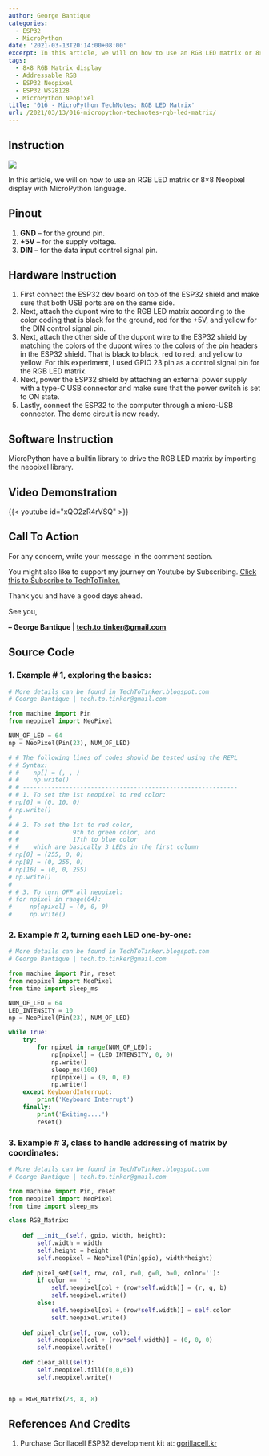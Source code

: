 ```yaml
---
author: George Bantique
categories:
  - ESP32
  - MicroPython
date: '2021-03-13T20:14:00+08:00'
excerpt: In this article, we will on how to use an RGB LED matrix or 8×8 Neopixel display with MicroPython language.
tags:
  - 8×8 RGB Matrix display
  - Addressable RGB
  - ESP32 Neopixel
  - ESP32 WS2812B
  - MicroPython Neopixel
title: '016 - MicroPython TechNotes: RGB LED Matrix'
url: /2021/03/13/016-micropython-technotes-rgb-led-matrix/
---
```


## **Instruction**

![](/images/016-technotes-8x8rgb-led.png)

In this article, we will on how to use an RGB LED matrix or 8×8 Neopixel display with MicroPython language.

## **Pinout**

1. **GND** – for the ground pin.
2. **+5V** – for the supply voltage.
3. **DIN** – for the data input control signal pin.

## **Hardware Instruction**

1. First connect the ESP32 dev board on top of the ESP32 shield and make sure that both USB ports are on the same side.
2. Next, attach the dupont wire to the RGB LED matrix according to the color coding that is black for the ground, red for the +5V, and yellow for the DIN control signal pin.
3. Next, attach the other side of the dupont wire to the ESP32 shield by matching the colors of the dupont wires to the colors of the pin headers in the ESP32 shield. That is black to black, red to red, and yellow to yellow. For this experiment, I used GPIO 23 pin as a control signal pin for the RGB LED matrix.
4. Next, power the ESP32 shield by attaching an external power supply with a type-C USB connector and make sure that the power switch is set to ON state.
5. Lastly, connect the ESP32 to the computer through a micro-USB connector. The demo circuit is now ready.

## **Software Instruction**

MicroPython have a builtin library to drive the RGB LED matrix by importing the neopixel library.

## **Video Demonstration**

{{< youtube id="xQO2zR4rVSQ" >}}

## **Call To Action**

For any concern, write your message in the comment section.

You might also like to support my journey on Youtube by Subscribing. [Click this to Subscribe to TechToTinker.](https://www.youtube.com/c/TechToTinker?sub_confirmation=1)

Thank you and have a good days ahead.

See you,

**– George Bantique | tech.to.tinker@gmail.com**

## **Source Code**

### 1. Example # 1, exploring the basics:

```py { lineNos="true" wrap="true" }
# More details can be found in TechToTinker.blogspot.com 
# George Bantique | tech.to.tinker@gmail.com

from machine import Pin
from neopixel import NeoPixel

NUM_OF_LED = 64
np = NeoPixel(Pin(23), NUM_OF_LED)

# # The following lines of codes should be tested using the REPL
# # Syntax:
# #    np[] = (, , )
# #    np.write()
# # ------------------------------------------------------------
# # 1. To set the 1st neopixel to red color:
# np[0] = (0, 10, 0)
# np.write()
# 
# # 2. To set the 1st to red color,
# #               9th to green color, and
# #               17th to blue color
# #    which are basically 3 LEDs in the first column
# np[0] = (255, 0, 0)
# np[8] = (0, 255, 0)
# np[16] = (0, 0, 255)
# np.write()
#
# # 3. To turn OFF all neopixel:
# for npixel in range(64):
#     np[npixel] = (0, 0, 0)
#     np.write()

```

### 2. Example # 2, turning each LED one-by-one:

```py { lineNos="true" wrap="true" }
# More details can be found in TechToTinker.blogspot.com 
# George Bantique | tech.to.tinker@gmail.com

from machine import Pin, reset
from neopixel import NeoPixel
from time import sleep_ms

NUM_OF_LED = 64
LED_INTENSITY = 10
np = NeoPixel(Pin(23), NUM_OF_LED)

while True:
    try:
        for npixel in range(NUM_OF_LED):
            np[npixel] = (LED_INTENSITY, 0, 0)
            np.write()
            sleep_ms(100)
            np[npixel] = (0, 0, 0)
            np.write()
    except KeyboardInterrupt:
        print('Keyboard Interrupt')
    finally:
        print('Exiting....')
        reset()

```

### 3. Example # 3, class to handle addressing of matrix by coordinates:

```py { lineNos="true" wrap="true" }
# More details can be found in TechToTinker.blogspot.com 
# George Bantique | tech.to.tinker@gmail.com

from machine import Pin, reset
from neopixel import NeoPixel
from time import sleep_ms

class RGB_Matrix:
    
    def __init__(self, gpio, width, height):
        self.width = width
        self.height = height
        self.neopixel = NeoPixel(Pin(gpio), width*height)
        
    def pixel_set(self, row, col, r=0, g=0, b=0, color=''):
        if color == '': 
            self.neopixel[col + (row*self.width)] = (r, g, b)
            self.neopixel.write()
        else:
            self.neopixel[col + (row*self.width)] = self.color
            self.neopixel.write()
            
    def pixel_clr(self, row, col):
        self.neopixel[col + (row*self.width)] = (0, 0, 0)
        self.neopixel.write()
        
    def clear_all(self):
        self.neopixel.fill((0,0,0))
        self.neopixel.write()


np = RGB_Matrix(23, 8, 8)

```

## **References And Credits**

1. Purchase Gorillacell ESP32 development kit at:
[gorillacell.kr](http://gorillacell.kr/)

